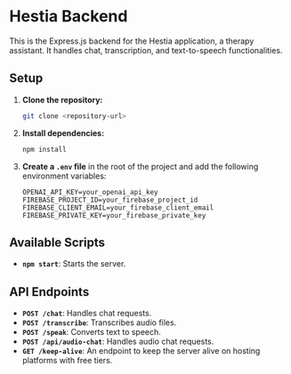 # Hestia Backend

This is the Express.js backend for the Hestia application, a therapy assistant. It handles chat, transcription, and text-to-speech functionalities.

## Setup

1.  **Clone the repository:**

    ```bash
    git clone <repository-url>
    ```

2.  **Install dependencies:**

    ```bash
    npm install
    ```

3.  **Create a `.env` file** in the root of the project and add the following environment variables:

    ```
    OPENAI_API_KEY=your_openai_api_key
    FIREBASE_PROJECT_ID=your_firebase_project_id
    FIREBASE_CLIENT_EMAIL=your_firebase_client_email
    FIREBASE_PRIVATE_KEY=your_firebase_private_key
    ```

## Available Scripts

*   **`npm start`**: Starts the server.

## API Endpoints

*   **`POST /chat`**: Handles chat requests.
*   **`POST /transcribe`**: Transcribes audio files.
*   **`POST /speak`**: Converts text to speech.
*   **`POST /api/audio-chat`**: Handles audio chat requests.
*   **`GET /keep-alive`**: An endpoint to keep the server alive on hosting platforms with free tiers.